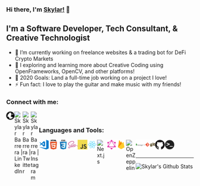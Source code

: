 ### Hi there, I'm [Skylar!][website] 👋

## I'm a Software Developer, Tech Consultant, & Creative Technologist
- 🔭 I’m currently working on freelance websites & a trading bot for DeFi Crypto Markets
- 🎨 I exploring and learning more about Creative Coding using OpenFrameworks, OpenCV, and other platforms!
- 🥅 2020 Goals: Land a full-time job working on a project I love!
- ⚡ Fun fact: I love to play the guitar and make music with my friends!

### Connect with me:

[<img align="left" alt="skylarbarrera.com" width="22px" src="https://raw.githubusercontent.com/iconic/open-iconic/master/svg/globe.svg" />][website]
[<img align="left" alt="Skylar Barrera | LinkedIn" width="22px" src="https://cdn.jsdelivr.net/npm/simple-icons@v3/icons/linkedin.svg" />][linkedin]
[<img align="left" alt="Skylar Barrera | Twitter" width="22px" src="https://cdn.jsdelivr.net/npm/simple-icons@v3/icons/twitter.svg" />][twitter]

[<img align="left" alt="Skylar Barrera | Instagram" width="22px" src="https://cdn.jsdelivr.net/npm/simple-icons@v3/icons/instagram.svg" />][instagram]

<br />

### Languages and Tools:

 <img align="left" alt="Visual Studio Code" width="26px" src="https://raw.githubusercontent.com/github/explore/80688e429a7d4ef2fca1e82350fe8e3517d3494d/topics/visual-studio-code/visual-studio-code.png" />
 <img align="left" alt="HTML5" width="26px" src="https://raw.githubusercontent.com/github/explore/80688e429a7d4ef2fca1e82350fe8e3517d3494d/topics/html/html.png" />
 <img align="left" alt="CSS3" width="26px" src="https://raw.githubusercontent.com/github/explore/80688e429a7d4ef2fca1e82350fe8e3517d3494d/topics/css/css.png" />
 <img align="left" alt="Sass" width="26px" src="https://raw.githubusercontent.com/github/explore/80688e429a7d4ef2fca1e82350fe8e3517d3494d/topics/sass/sass.png" />
 <img align="left" alt="JavaScript" width="26px" src="https://raw.githubusercontent.com/github/explore/80688e429a7d4ef2fca1e82350fe8e3517d3494d/topics/javascript/javascript.png" />
 <img align="left" alt="React" width="26px" src="https://raw.githubusercontent.com/github/explore/80688e429a7d4ef2fca1e82350fe8e3517d3494d/topics/react/react.png" />
 <img align="left" alt="Next.js" width="26px" src="https://repository-images.githubusercontent.com/70107786/6532af00-82ea-11ea-9d1a-7fcded8ac5d3" />
 <img align="left" alt="GraphQL" width="26px" src="https://raw.githubusercontent.com/github/explore/80688e429a7d4ef2fca1e82350fe8e3517d3494d/topics/graphql/graphql.png" />
 <img align="left" alt="Firebase" width="26px" src="https://raw.githubusercontent.com/github/explore/80688e429a7d4ef2fca1e82350fe8e3517d3494d/topics/firebase/firebase.png" />
 <img align="left" alt="OpenZeppelin" width="26px" src="https://avatars0.githubusercontent.com/u/20820676?s=200&v=4" />
<img align="left" alt="MongoDB" width="26px" src="https://raw.githubusercontent.com/github/explore/80688e429a7d4ef2fca1e82350fe8e3517d3494d/topics/mongodb/mongodb.png" />
<img align="left" alt="Git" width="26px" src="https://raw.githubusercontent.com/github/explore/80688e429a7d4ef2fca1e82350fe8e3517d3494d/topics/git/git.png" />
<img align="left" alt="GitHub" width="26px" src="https://raw.githubusercontent.com/github/explore/78df643247d429f6cc873026c0622819ad797942/topics/github/github.png" />
<img align="left" alt="HTML5" width="26px" src="https://raw.githubusercontent.com/github/explore/80688e429a7d4ef2fca1e82350fe8e3517d3494d/topics/terminal/terminal.png" />
<br />
<br />

---


<img align="left" alt="Skylar's Github Stats" src="https://github-readme-stats.vercel.app/api?username=skylarbarrera&show_icons=true&hide_border=true" />

[website]: https://skylarbarrera.com
[twitter]: https://twitter.com/FreakyFunkHorse
[instagram]: https://instagram.com/skylarbarrera
[linkedin]: https://linkedin.com/in/skylarbarrera

